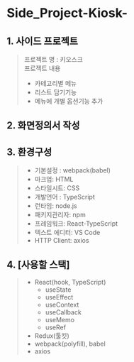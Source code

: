 # Side_Project-Kiosk-
## 1. 사이드 프로젝트
> 프로젝트 명 : 키오스크  
> 프로젝트 내용  
> - 카테고리별 메뉴
> - 리스트 담기기능
> - 메뉴에 개별 옵션기능 추가
## 2. 화면정의서 작성
## 3. 환경구성
>- 기본설정 : webpack(babel)
>- 마크업: HTML
>- 스타일시트: CSS
>- 개발언어 : TypeScript
>- 런타임: node.js  
>- 패키지관리자: npm
>- 프레임워크: React-TypeScript 
>- 텍스트 에디터: VS Code
>- HTTP Client: axios   
## 4. [사용할 스택]
>    - React(hook, TypeScript)
>       - useState
>       - useEffect
>       - useContext
>       - useCallback
>       - useMemo
>       - useRef
>    - Redux(툴킷)
>    - webpack(polyfill), babel
>    - axios
